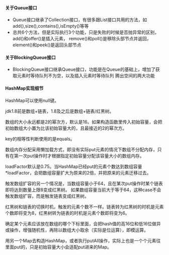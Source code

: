 #### 关于Queue接口
- Queue接口继承了Collection接口，有很多跟List接口共用的方法，如add(),size(),contains(),isEmpty()等等
- 总共6个方法，但是实际执行3个功能，只是失败的时候是否抛异常的区别，add()和offer()是插入元素，
    remove()和poll()是移除头部节点并返回，element()和peek()是返回头部节点
    
#### 关于BlockingQueue接口
- BlockingQueue接口继承Queue接口，功能是在Queue的基础上，增加了获取元素时等待队列不为空，以及插入元素时等待队列
    腾出空间的两大功能

#### HashMap实现细节
HashMap可以使用null键。

jdk1.8前是数组+链表，1.8及之后是数组+链表/红黑树。

数组的大小永远都是2的幂次方，默认是16。如果构造函数里传入初始容量，会把初始数组大小置为比该初始容量大的，且最接近的2的幂次方。

key的相等性判断使用的是equals。

数组内存分配采用懒加载方式，即没有实际put元素的情况下数组不分配内存，只有在第一次put操作时才根据指定初始容量分配该容量大小的数组内存。

loadFactor默认是0.75。当HashMap已经put的元素个数达到数组容量*loadFactor，会把数组容量扩大为原来的2倍，并把原来的元素迁移过去。

触发数组扩容的另一个情况是，当数组容量小于64，且在某次put操作时某个链表即将达到数量上限8变成红黑树。
如果数组容量当前大于等于64，这种case不会触发数组扩容，而是触发链表变成红黑树。

红黑树和链表的切换时机，触发的元素个数不一样。链表转为红黑树的时机是元素个数即将变为8，红黑树转为链表的时机是元素个数即将变为6。

确定某个元素应该放在数组的哪个下标里面，会把hash值的高16位和低16位做异或操作，增强随机性，再除以数组大小取余（实际是位运算），即模运算。

用另一个Map去构造HashMap，或者执行putAll操作，实际上也是一个个元素往里面put的，只是初始容量大小会适配put进来的Map。
